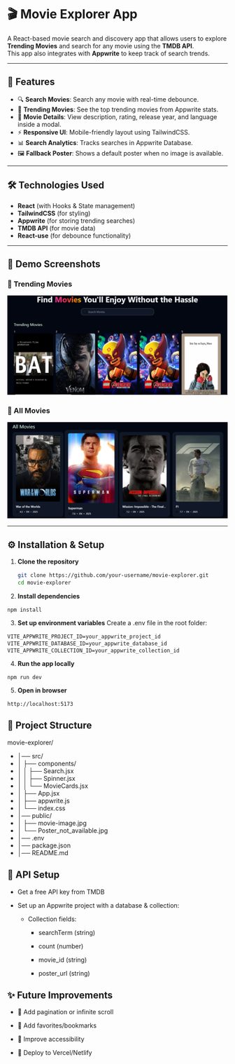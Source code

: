 # 🎬 Movie Explorer App

A React-based movie search and discovery app that allows users to explore **Trending Movies** and search for any movie using the **TMDB API**.  
This app also integrates with **Appwrite** to keep track of search trends.

---

## 🚀 Features

- 🔍 **Search Movies**: Search any movie with real-time debounce.
- 🎯 **Trending Movies**: See the top trending movies from Appwrite stats.
- 📖 **Movie Details**: View description, rating, release year, and language inside a modal.
- ⚡ **Responsive UI**: Mobile-friendly layout using TailwindCSS.
- 📊 **Search Analytics**: Tracks searches in Appwrite Database.
- 🖼 **Fallback Poster**: Shows a default poster when no image is available.

---

## 🛠️ Technologies Used

- **React** (with Hooks & State management)
- **TailwindCSS** (for styling)
- **Appwrite** (for storing trending searches)
- **TMDB API** (for movie data)
- **React-use** (for debounce functionality)

---

## 📸 Demo Screenshots

### 🎯 Trending Movies

<img src='/public/Tranding Movies.PNG' alt='Tranding Movies'/>

### 📖 All Movies

<img src='/public/All Movies.PNG' alt='All Movies'/>

---

## ⚙️ Installation & Setup

1. **Clone the repository**
   ```bash
   git clone https://github.com/your-username/movie-explorer.git
   cd movie-explorer
   ```
2. **Install dependencies**

```
npm install

```

3. **Set up environment variables**
   Create a .env file in the root folder:

```VITE_TMDB_API_KEY=your_tmdb_api_key_here
VITE_APPWRITE_PROJECT_ID=your_appwrite_project_id
VITE_APPWRITE_DATABASE_ID=your_appwrite_database_id
VITE_APPWRITE_COLLECTION_ID=your_appwrite_collection_id
```

4. **Run the app locally**

  ```
npm run dev

  ```
5. **Open in browser**

 ```
http://localhost:5173
 ```

## 📂 Project Structure

movie-explorer/

- │── src/
- │ ├── components/
- │ │ ├── Search.jsx
- │ │ ├── Spinner.jsx
- │ │ └── MovieCards.jsx
- │ ├── App.jsx
- │ ├── appwrite.js
- │ └── index.css
- │── public/
- │ ├── movie-image.jpg
- │ └── Poster_not_available.jpg
- │── .env
- │── package.json
- │── README.md

## 🔑 API Setup

- Get a free API key from TMDB
- Set up an Appwrite project with a database & collection:

  - Collection fields:

    - searchTerm (string)

    - count (number)

    - movie_id (string)

    - poster_url (string)

## ✨ Future Improvements

- 📌 Add pagination or infinite scroll

- 📌 Add favorites/bookmarks

- 📌 Improve accessibility

- 📌 Deploy to Vercel/Netlify

